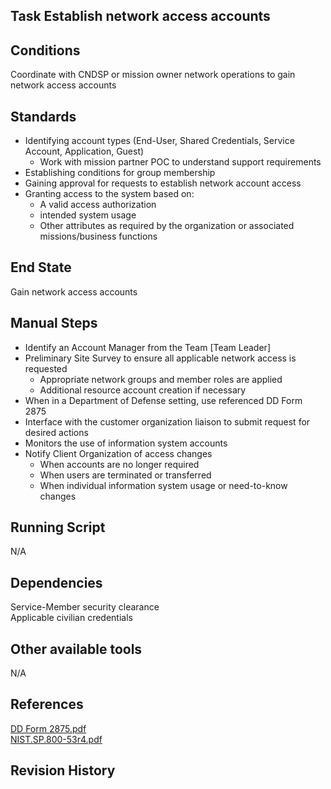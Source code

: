 ## Task Establish network access accounts  


## Conditions  
Coordinate with CNDSP or mission owner network operations to gain network access accounts  


## Standards  
* Identifying account types (End-User, Shared Credentials, Service Account, Application, Guest)  
  * Work with mission partner POC to understand support requirements  
* Establishing conditions for group membership  
* Gaining approval for requests to establish network account access  
* Granting access to the system based on:   
  * A valid access authorization  
  * intended system usage  
  * Other attributes as required by the organization or associated missions/business functions  


## End State  
Gain network access accounts  


## Manual Steps  
* Identify an Account Manager from the Team [Team Leader]  
* Preliminary Site Survey to ensure all applicable network access is requested  
  * Appropriate network groups and member roles are applied  
  * Additional resource account creation if necessary  
* When in a Department of Defense setting, use referenced DD Form 2875  
* Interface with the customer organization liaison to submit request for desired actions  
* Monitors the use of information system accounts  
* Notify Client Organization of access changes  
  * When accounts are no longer required  
  * When users are terminated or transferred  
  * When individual information system usage or need-to-know changes  


## Running Script  
N/A  


## Dependencies  
Service-Member security clearance  
Applicable civilian credentials  


## Other available tools  
N/A  


## References  
[DD Form 2875.pdf](./dd2875.pdf)  
[NIST.SP.800-53r4.pdf](https://nvlpubs.nist.gov/nistpubs/SpecialPublications/NIST.SP.800-53r4.pdf)  


## Revision History  

